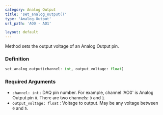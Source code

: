 ```yaml
---
category: Analog Output
title: 'set_analog_output()'
type: 'Analog-Output'
url_path: 'AO0 - AO1'

layout: default
---
```


Method sets the output voltage of an Analog Output pin.

### Definition 

```python
set_analog_output(channel: int, output_voltage: float)
```

### Required Arguments

* `channel: int` : DAQ pin number. For example, channel 'AO0' is Analog Output pin `0`. There are two channels: `0` and `1`.
* `output_voltage: float` : Voltage to output. May be any voltage between `0` and `5`.